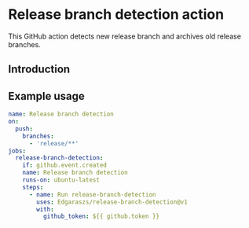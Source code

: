 # Release branch detection action

This GitHub action detects new release branch and archives old release branches.

## Introduction

## Example usage

```yaml
name: Release branch detection
on:
  push:
    branches:
      - 'release/**'
jobs:
  release-branch-detection:
    if: github.event.created
    name: Release branch detection
    runs-on: ubuntu-latest
    steps:
      - name: Run release-branch-detection
        uses: Edgaraszs/release-branch-detection@v1
        with:
          github_token: ${{ github.token }}
```
